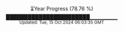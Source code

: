 <p align="center">
⏳Year Progress (78.76 %)<br>
███████████████████████▁▁▁▁▁▁▁ <br>
<sub>Updated: Tue, 15 Oct 2024 06:03:35 GMT</sub>
</p>

